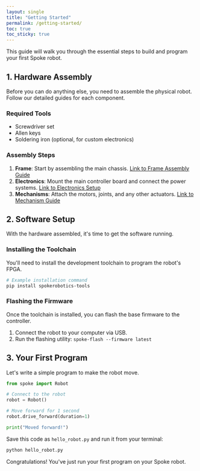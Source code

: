 ```yaml
---
layout: single
title: "Getting Started"
permalink: /getting-started/
toc: true
toc_sticky: true
---
```


This guide will walk you through the essential steps to build and program your first Spoke robot.

## 1. Hardware Assembly

Before you can do anything else, you need to assemble the physical robot. Follow our detailed guides for each component.

### Required Tools
- Screwdriver set
- Allen keys
- Soldering iron (optional, for custom electronics)

### Assembly Steps
1.  **Frame**: Start by assembling the main chassis. [Link to Frame Assembly Guide]()
2.  **Electronics**: Mount the main controller board and connect the power systems. [Link to Electronics Setup]()
3.  **Mechanisms**: Attach the motors, joints, and any other actuators. [Link to Mechanism Guide]()

## 2. Software Setup

With the hardware assembled, it's time to get the software running.

### Installing the Toolchain
You'll need to install the development toolchain to program the robot's FPGA.

```bash
# Example installation command
pip install spokerobotics-tools
```

### Flashing the Firmware
Once the toolchain is installed, you can flash the base firmware to the controller.

1.  Connect the robot to your computer via USB.
2.  Run the flashing utility: `spoke-flash --firmware latest`

## 3. Your First Program

Let's write a simple program to make the robot move.

```python
from spoke import Robot

# Connect to the robot
robot = Robot()

# Move forward for 1 second
robot.drive_forward(duration=1)

print("Moved forward!")
```

Save this code as `hello_robot.py` and run it from your terminal:

```bash
python hello_robot.py
```

Congratulations! You've just run your first program on your Spoke robot.
